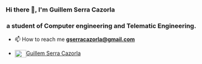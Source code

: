### Hi there 👋, I'm Guillem Serra Cazorla
<h3 align="center">a student of Computer engineering and Telematic Engineering.</h3>

- 📫 How to reach me **gserracazorla@gmail.com**

- <a href="https://www.linkedin.com/in/guillemserracazorla/" target="blank"><img align="center" src="https://cdn.jsdelivr.net/npm/simple-icons@3.0.1/icons/linkedin.svg" alt="Guillem Serra Cazorla" height="20" width="30" />Guillem Serra Cazorla</a> 

<!--
**GuillemSeCa/GuillemSeCa** is a ✨ _special_ ✨ repository because its `README.md` (this file) appears on your GitHub profile.

Here are some ideas to get you started:

- 🔭 I’m currently working on ...
- 🌱 I’m currently learning ...
- 👯 I’m looking to collaborate on ...
- 🤔 I’m looking for help with ...
- 💬 Ask me about ...
- 📫 How to reach me: ...
- 😄 Pronouns: ...
- ⚡ Fun fact: ...
-->

